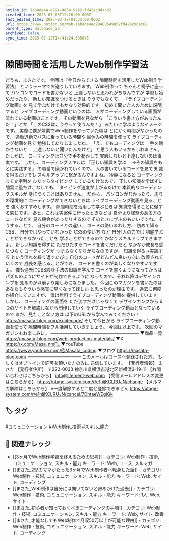 ```yaml
---
notion_id: 1abade4a-d294-8054-9a52-fd42ac9dac62
created_time: 2025-03-03T12:28:00.000Z
last_edited_time: 2025-03-17T01:33:00.000Z
url: https://www.notion.so/Web-1abade4ad29480549a52fd42ac9dac62
parent_type: database_id
archived: False
sync_time: 2025-07-12T14:41:24.395045
---
```


# 隙間時間を活用したWeb制作学習法

どうも、まさたです。
今回は『今日からできる
隙間時間を活用したWeb制作学習法』
というテーマでお送りしていきます。
Web制作って
ちゃんと椅子に座って
パソコンでコードを書かないと
上達しないと思われがちなんですが
学習し始めだったり、
新しい知識をつけるときは
そうでもなくて、
『ライブコーディング動画』を
見て学ぶだけでもかなり効果的です。
初めて聞いた人のために説明すると
ライブコーディング動画というのは、
人がコーディングしている画面が
流れている動画のことです。
その動画を見ながら
「こういう書き方があったんだ！」とか
「このCSSはこうやって使うんだ！」
みたいに学ぶようなイメージです。
実際に僕が兼業でWeb制作をやっていた頃は
とにかく時間がなかったので、
通勤退勤でバスに乗っている時間や
昼休みの時間を使って
ライブコーディング動画を見て
勉強してたりしましたね。
「え、でもコーディングは
　手を動かさないと
　上達しないと聞いたんだけど」
と思う人もいるかもしれません。
たしかに、
コーディングは自分で手を動かして
実践しないと上達しないのは事実です。
しかし、コーディングスキルは
『正しい知識を学ぶ
　→その知識をもとに実践する』
の順番で磨かれていくので、
人の書いているコードを見て
知識を得るだけでも
スキルアップに繋がるんですよね。
冷静になると
コーディングって文字列を
ひたすらタイピング
しているだけなので、
正しい知識を学ばずに
闇雲に量だけこなしても、
タイピング速度が上がるだけで
本質的なコーディングスキルが
身につくことはありません。
だから、
パソコンがなかったり、周りの環境的に
コーディングができないときは
ライブコーディング動画を見ることを
強くおすすめします。
隙間時間を活用して学ぶときは
知識を得ることに徹する感じです。
あと、これは実案件に行ったときなどは
自分より経験のある方のコードなどを
見る機会があったりするので
そのときに学ぶのもいいですね。
そうすることで、
自分のコードとの違い、
コードの使いまわし方、
初めて知るCSS、
自分ではやっていなかった
CSSの使い方
など
自分1人の力では
到底学ぶことができなかったことを
学ぶことができるので
かなりスキルアップできますよ。
新しい知識を得ずに
ただひたすらコードを書くだけだと
なかなか成長を感じづらく
コーディングが
つまらなくなりがちなのですが、
知識を得る→実践する
という流れを繰り返すたびに
自分のコードがどんどん良い方向に
改善されていくので
成長を感じることができ、
コードを書くのが楽しくなりやすいですよ。
僕も過去にCSS設計手法の知識を学んで
コードを書くようになってからは
パズルのようにサイトが制作できるように
なったので、それ以降はデザインカンプを
見るのが以前より楽しみになりました。
今回このマガジンを書いたのは
あなたもそういう感覚に早くなってほしい
と思ったのが理由です。
過去に何度か紹介していますが、
僕は無料でライブコーディング動画を
提供しています。
しかし、
コーディングの画面を
ただ流すだけじゃなくて
デザインカンプから
6つのサイトを解説しながら制作していく
ライブコーディング動画となっているので
まだ、見たことない方は
以下のURLから学んでみてください！
https://masata-blog.com/excitecode/
そして今日から
ライブコーディング動画を使って
隙間時間をフル活用していきましょう。
今回は以上です。
次回のマガジンもお楽しみに。
━━━━━━━━━━━━━━━━━━━━
▼商品一覧
https://masata-blog.com/web-production-materials/
▼X
https://x.com/Masa_nmFL
▼YouTube
https://www.youtube.com/@Masata_coding
▼ブログ
https://masata-blog.com/
━━━━━━━━━━━━━━━━━━━━
このメールはコースへ登録された方、
もしくはオプトインで許可を頂いた方のみに
送信しています。
【発行者情報】
まさた
【発行者住所】
〒222-0033
神奈川県横浜市港北区新横浜3-19-11
【お問い合わせはこちらから】
info@lifement-web.com
【受信メールアドレスの変更はこちらから】
https://utage-system.com/r/e1hijKCLRUJN/change
【メルマガ解除はこちらから】
※一度解除すると二度と登録できません
https://utage-system.com/r/e1hijKCLRUJN/cancel/7DhtaeWEgjGk

## 🏷️ タグ
#コミュニケーション #Web制作_技術 #スキル_能力

## 🔗 関連ナレッジ
- [[3ヶ月でWeb制作学習を終えるための思考]] - カテゴリ: Web制作・技術, コミュニケーション, スキル・能力 キーワード: Web, コース, メルマガ
- [[まさた_2児のママがたった3ヶ月でWeb制作者へ転身した話]] - カテゴリ: Web制作・技術, コミュニケーション, スキル・能力 キーワード: Web, サイト, コーディング
- [[まさた_Web制作は自分には向いてないと諦めかけた過去]] - カテゴリ: Web制作・技術, コミュニケーション, スキル・能力 キーワード: 1人, Web, サイト
- [[まさた_初心者が知っておくべきコーディングの手順]] - カテゴリ: Web制作・技術, コミュニケーション, スキル・能力 キーワード: Web, サイト, 改善
- [[まさた_才能なしでもWeb制作で月収50万以上が可能な理由]] - カテゴリ: Web制作・技術, コミュニケーション, スキル・能力 キーワード: Web, サイト, コーディング
